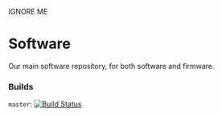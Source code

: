 IGNORE ME
# Software
Our main software repository, for both software and firmware.

### Builds
`master`: [![Build Status](https://travis-ci.org/UBC-Thunderbots/Software.svg?branch=master)](https://travis-ci.org/UBC-Thunderbots/Software)  
